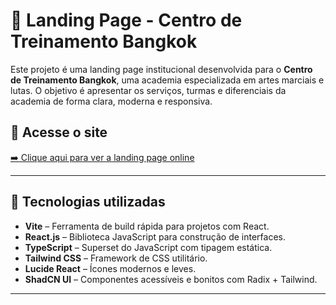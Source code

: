 # 🥋 Landing Page - Centro de Treinamento Bangkok

Este projeto é uma landing page institucional desenvolvida para o **Centro de Treinamento Bangkok**, uma academia especializada em artes marciais e lutas. O objetivo é apresentar os serviços, turmas e diferenciais da academia de forma clara, moderna e responsiva.

## 🔗 Acesse o site

[➡️ Clique aqui para ver a landing page online](https://ct-bangkok.vercel.app/)

---

## 🚀 Tecnologias utilizadas

- **Vite** – Ferramenta de build rápida para projetos com React.
- **React.js** – Biblioteca JavaScript para construção de interfaces.
- **TypeScript** – Superset do JavaScript com tipagem estática.
- **Tailwind CSS** – Framework de CSS utilitário.
- **Lucide React** – Ícones modernos e leves.
- **ShadCN UI** – Componentes acessíveis e bonitos com Radix + Tailwind.

---




